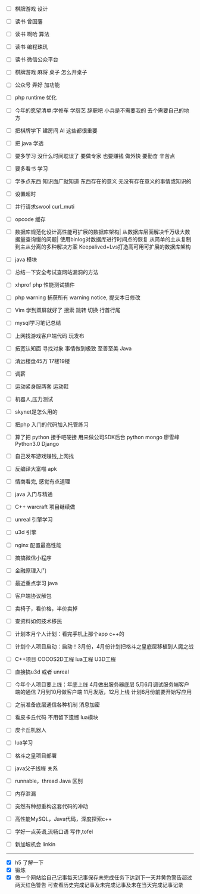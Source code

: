 - [ ] 棋牌游戏 设计

- [ ] 读书 曾国藩
- [ ] 读书 啊哈 算法
- [ ] 读书 编程珠玑
- [ ] 读书 微信公众平台
- [ ] 棋牌游戏 麻将 桌子 怎么开桌子
- [ ] 公众号 弄好 加功能

- [ ] php runtime 优化

- [ ] 今年的愿望清单:学修车 学厨艺 辞职吧 小兵是不需要我的 去个需要自己的地方
- [ ] 把棋牌学下 建房间 AI 这些都很重要
- [ ] 把 java 学透
- [ ] 要多学习 没什么时间耽误了 要做专家 也要赚钱 做外快 要勤奋 辛苦点
- [ ] 要多看书 学习 
- [ ] 学多点东西 知识面广就知道 东西存在的意义 无没有存在意义的事情或知识的
- [ ] 设置超时
- [ ] 并行请求swool curl_muti
- [ ] opcode 缓存
- [ ] 数据库规范化设计高性能可扩展的数据库架构|
      从数据库层面解决千万级大数据量查询慢的问题|
      使用binlog对数据库进行时间点的恢复
      从简单的主从复制到主从分离的多种解决方案
      Keepalived+Lvs打造高可用可扩展的数据库架构
- [ ] java  模块
- [ ] 总结一下安全考试查网站漏洞的方法
- [ ] xhprof php 性能测试插件

- [ ] php warning 捕获所有 warning notice, 提交本日修改
- [ ] Vim 学到双屏就好了 搜索 跳转 切换 行首行尾
- [ ] mysql学习笔记总结
- [ ] 上网找游戏客户端代码 玩发布
- [ ] 拓宽认知面 寻找对象 事情做到极致 至善至美 Java
- [ ] 清远楼盘45万 17楼19楼
- [ ] 调薪
- [ ] 运动紧身服两套 运动鞋
- [ ] 机器人,压力测试
- [ ] skynet是怎么用的
- [ ] 把php 入门的代码加入托管练习
- [ ] 算了把 python 接手吧硬接 用来做公司SDK后台 python mongo 廖雪峰Python3.0 Django
- [ ] 自己发布游戏赚钱,上网找
- [ ] 反编译大富喵 apk
- [ ] 情商看完, 感觉有点道理
- [ ] java 入门与精通
- [ ] C++ warcraft 项目继续做
- [ ] unreal 引擎学习
- [ ] u3d 引擎
- [ ] nginx 配置最高性能
- [ ] 搞搞微信小程序
- [ ] 金融原理入门
- [ ] 最近重点学习 java
- [ ] 客户端协议解包
- [ ] 卖椅子，看价格，半价卖掉
- [ ] 查资料如何技术移民
- [ ] 计划本月个人计划：看完手机上那个app c++的
- [ ] 计划个人项目启动：启动！3月份，4月份计划把格斗之皇底层移植到人魔之战
- [ ] C++项目 COCOS2D工程 lua工程 U3D工程
- [ ] 直接搞u3d 或者 unreal
- [ ] 今年个人项目要上线：年底上线
        4月做出服务器底层
        5月6月调试服务端客户端的通信
        7月到10月做客户端
        11月发版，12月上线
        计划6月份前要开始写应用 
- [ ] 之前准备底层通信各种机制  消息加密
- [ ] 看皮卡丘代码 不用留下遗憾 lua模块
- [ ] 皮卡丘机器人
- [ ] lua学习
- [ ] 格斗之皇项目部署
- [ ] java父子线程 关系
- [ ] runnable，thread Java 区别
- [ ] 内存泄漏
- [ ] 突然有种想重构这套代码的冲动
- [ ] 高性能MySQL，Java代码，深度探索c++
- [ ] 学好一点英语,流畅口语 写作,tofel
- [ ] 新加坡机会 linkin


---
- [x] h5 了解一下
- [x] 锻炼
- [x] 做一个网站给自己记事每天记事保存未完成任务下达到下一天并黄色警告超过两天红色警告
可查看历史完成记事及未完成记事及未在当天完成记事记录
